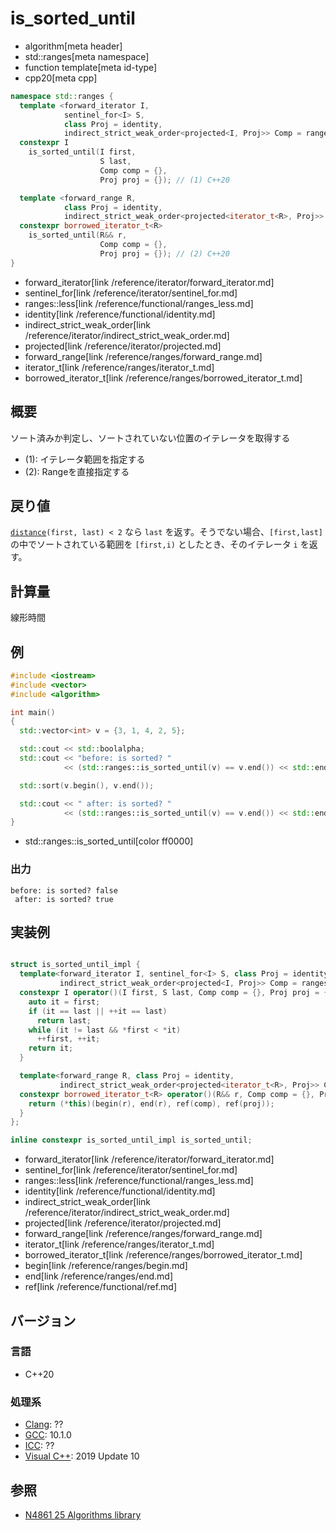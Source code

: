 # is_sorted_until
* algorithm[meta header]
* std::ranges[meta namespace]
* function template[meta id-type]
* cpp20[meta cpp]

```cpp
namespace std::ranges {
  template <forward_iterator I,
            sentinel_for<I> S,
            class Proj = identity,
            indirect_strict_weak_order<projected<I, Proj>> Comp = ranges::less>
  constexpr I
    is_sorted_until(I first,
                    S last,
                    Comp comp = {},
                    Proj proj = {}); // (1) C++20

  template <forward_range R,
            class Proj = identity,
            indirect_strict_weak_order<projected<iterator_t<R>, Proj>> Comp = ranges::less>
  constexpr borrowed_iterator_t<R>
    is_sorted_until(R&& r,
                    Comp comp = {},
                    Proj proj = {}); // (2) C++20
}
```
* forward_iterator[link /reference/iterator/forward_iterator.md]
* sentinel_for[link /reference/iterator/sentinel_for.md]
* ranges::less[link /reference/functional/ranges_less.md]
* identity[link /reference/functional/identity.md]
* indirect_strict_weak_order[link /reference/iterator/indirect_strict_weak_order.md]
* projected[link /reference/iterator/projected.md]
* forward_range[link /reference/ranges/forward_range.md]
* iterator_t[link /reference/ranges/iterator_t.md]
* borrowed_iterator_t[link /reference/ranges/borrowed_iterator_t.md]

## 概要
ソート済みか判定し、ソートされていない位置のイテレータを取得する

- (1): イテレータ範囲を指定する
- (2): Rangeを直接指定する

## 戻り値
[`distance`](/reference/iterator/distance.md)`(first, last) < 2` なら `last` を返す。そうでない場合、`[first,last]` の中でソートされている範囲を `[first,i)` としたとき、そのイテレータ `i` を返す。


## 計算量
線形時間


## 例
```cpp example
#include <iostream>
#include <vector>
#include <algorithm>

int main()
{
  std::vector<int> v = {3, 1, 4, 2, 5};

  std::cout << std::boolalpha;
  std::cout << "before: is sorted? "
            << (std::ranges::is_sorted_until(v) == v.end()) << std::endl;

  std::sort(v.begin(), v.end());

  std::cout << " after: is sorted? "
            << (std::ranges::is_sorted_until(v) == v.end()) << std::endl;
}
```
* std::ranges::is_sorted_until[color ff0000]

### 出力
```
before: is sorted? false
 after: is sorted? true
```


## 実装例
```cpp

struct is_sorted_until_impl {
  template<forward_iterator I, sentinel_for<I> S, class Proj = identity,
           indirect_strict_weak_order<projected<I, Proj>> Comp = ranges::less>
  constexpr I operator()(I first, S last, Comp comp = {}, Proj proj = {}) {
    auto it = first;
    if (it == last || ++it == last)
      return last;
    while (it != last && *first < *it)
      ++first, ++it;
    return it;
  }

  template<forward_range R, class Proj = identity,
           indirect_strict_weak_order<projected<iterator_t<R>, Proj>> Comp = ranges::less>
  constexpr borrowed_iterator_t<R> operator()(R&& r, Comp comp = {}, Proj proj = {}) {
    return (*this)(begin(r), end(r), ref(comp), ref(proj));
  }
};

inline constexpr is_sorted_until_impl is_sorted_until;
```
* forward_iterator[link /reference/iterator/forward_iterator.md]
* sentinel_for[link /reference/iterator/sentinel_for.md]
* ranges::less[link /reference/functional/ranges_less.md]
* identity[link /reference/functional/identity.md]
* indirect_strict_weak_order[link /reference/iterator/indirect_strict_weak_order.md]
* projected[link /reference/iterator/projected.md]
* forward_range[link /reference/ranges/forward_range.md]
* iterator_t[link /reference/ranges/iterator_t.md]
* borrowed_iterator_t[link /reference/ranges/borrowed_iterator_t.md]
* begin[link /reference/ranges/begin.md]
* end[link /reference/ranges/end.md]
* ref[link /reference/functional/ref.md]

## バージョン
### 言語
- C++20

### 処理系
- [Clang](/implementation.md#clang): ??
- [GCC](/implementation.md#gcc): 10.1.0
- [ICC](/implementation.md#icc): ??
- [Visual C++](/implementation.md#visual_cpp): 2019 Update 10

## 参照
- [N4861 25 Algorithms library](https://timsong-cpp.github.io/cppwp/n4861/algorithms)
